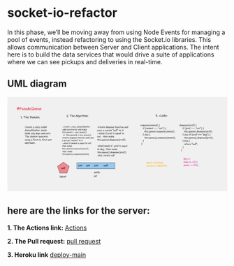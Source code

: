 # socket-io-refactor
In this phase, we’ll be moving away from using Node Events for managing a pool of events, instead refactoring to using the Socket.io libraries. This allows communication between Server and Client applications.  The intent here is to build the data services that would drive a suite of applications where we can see pickups and deliveries in real-time.


## UML diagram
![UML](./animal.png)

## **here are the links for the server:**

**1. The Actions link:**
   [Actions](https://github.com/marah-jaradat/socket-io-refactor/actions)

**2. The Pull request:**
   [pull request](https://github.com/marah-jaradat/socket-io-refactor/pull/2)

**3. Heroku link**
    [deploy-main]()
